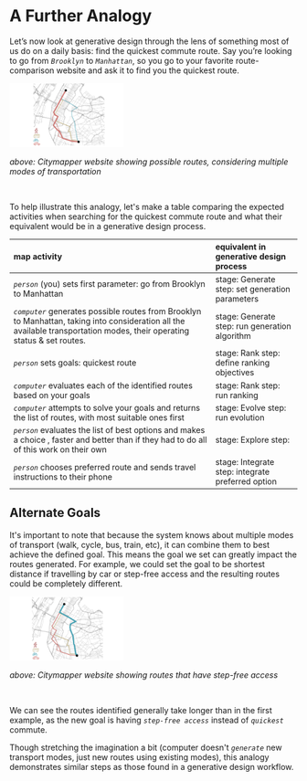 # A Further Analogy

Let’s now look at generative design through the lens of something most of us do on a daily basis: find the quickest commute route. Say you’re looking to go from *`Brooklyn`* to *`Manhattan`*, so you go to your favorite route-comparison website and ask it to find you the quickest route.

<img src=".gitbook/assets/intro/furth1.png" style="width:200px;"/>

_above: Citymapper website showing possible routes, considering multiple modes of transportation_

<br/>

To help illustrate this analogy, let's make a table comparing the expected activities when searching for the quickest commute route and what their equivalent would be in a generative design process.

| map activity | equivalent in generative design process |
| :--- | :--- |
| *`person`* \(you\) sets first parameter: go from Brooklyn to Manhattan | stage: Generate  step: set generation parameters |
| *`computer`* generates possible routes from Brooklyn to Manhattan,  taking into consideration all the available transportation modes, their operating status & set routes. | stage: Generate  step: run generation algorithm |
| *`person`* sets goals: quickest route | stage: Rank  step: define ranking objectives |
| *`computer`* evaluates each of the identified routes based on your goals | stage: Rank  step: run ranking |
| *`computer`* attempts to solve your goals and returns the list of routes,  with most suitable ones first | stage: Evolve  step: run evolution |
| *`person`* evaluates the list of best options and makes a choice , faster and better than if they had to do all of this work on their own | stage: Explore  step: |
| *`person`* chooses preferred route and sends travel instructions to their phone | stage: Integrate   step: integrate preferred option |

## Alternate Goals

It's important to note that because the system knows about multiple modes of transport \(walk, cycle, bus, train, etc\), it can combine them to best achieve the defined goal. This means the goal we set can greatly impact the routes generated. For example, we could set the goal to be shortest distance if travelling by car or step-free access and the resulting routes could be completely different.

<img src=".gitbook/assets/intro/furth2.png" style="width:200px;"/>

_above: Citymapper website showing routes that have step-free access_

<br/>

We can see the routes identified generally take longer than in the first example, as the new goal is having *`step-free access`* instead of *`quickest`* commute.

Though stretching the imagination a bit \(computer doesn't *`generate`* new transport modes, just new routes using existing modes\), this analogy demonstrates similar steps as those found in a generative design workflow.


